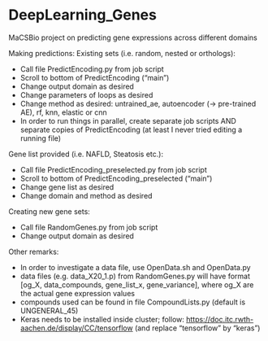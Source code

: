 # DeepLearning_Genes
MaCSBio project on predicting gene expressions across different domains

Making predictions:
Existing sets (i.e. random, nested or orthologs):
-	Call file PredictEncoding.py from job script
-	Scroll to bottom of PredictEncoding (“main”)
-	Change output domain as desired
-	Change parameters of loops as desired
-	Change method as desired: untrained_ae, autoencoder (-> pre-trained AE), rf, knn, elastic or cnn
-	In order to run things in parallel, create separate job scripts AND separate copies of PredictEncoding (at least I never tried editing a running file)

Gene list provided (i.e. NAFLD, Steatosis etc.):
-	Call file PredictEncoding_preselected.py from job script
-	Scroll to bottom of PredictEncoding_preselected (“main”)
-	Change gene list as desired
-	Change domain and method as desired

Creating new gene sets:
-	Call file RandomGenes.py from job script
-	Change output domain as desired

Other remarks:
-	In order to investigate a data file, use OpenData.sh and OpenData.py
-	data files (e.g. data_X20_1.p) from RandomGenes.py will have format
[og_X, data_compounds, gene_list_x, gene_variance],
where og_X are the actual gene expression values
-	compounds used can be found in file CompoundLists.py (default is UNGENERAL_45)
-	Keras needs to be installed inside cluster; follow: https://doc.itc.rwth-aachen.de/display/CC/tensorflow (and replace “tensorflow” by “keras”)
